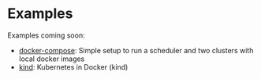 # Examples

Examples coming soon:

 - [docker-compose](docker-compose): Simple setup to run a scheduler and two clusters with local docker images
 - [kind](kind): Kubernetes in Docker (kind)